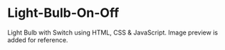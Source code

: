 # Light-Bulb-On-Off


Light Bulb with Switch using HTML, CSS & JavaScript. Image preview is added for reference.
